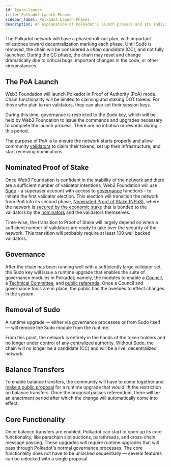 ```yaml
---
id: learn-launch
title: Polkadot Launch Phases
sidebar_label: Polkadot Launch Phases
description: An explanation of Polkadot's launch process and its individual phases
---
```


The Polkadot network will have a phased roll-out plan, with important milestones toward decentralization marking each phase. Until Sudo is removed, the chain will be considered a _chain candidate_ (CC), and not fully launched. During the CC phase, the chain may reset and change dramatically due to critical bugs, important changes in the code, or other circumstances.

## The PoA Launch

Web3 Foundation will launch Polkadot in Proof of Authority (PoA) mode. Chain functionality will be limited to claiming and staking DOT tokens. For those who plan to run validators, they can also set their session keys.

During this time, governance is restricted to the Sudo key, which will be held by Web3 Foundation to issue the commands and upgrades necessary to complete the launch process. There are no inflation or rewards during this period.

The purpose of PoA is to ensure the network starts properly and allow community [validators](maintain-validator) to claim their tokens, set up their infrastructure, and start receiving nominations.

## Nominated Proof of Stake

Once Web3 Foundation is confident in the stability of the network and there are a sufficient number of validator intentions, Web3 Foundation will use [Sudo](https://youtu.be/InekMjJpVdo) - a superuser account with access to [governance](learn-governance) functions - to initiate the first validator election. This election will transition the network from PoA into its second phase, [Nominated Proof of Stake (NPoS)](learn-staking), where the network is [secured by the economic stake](learn-security) that is bonded to the validators by the [nominators](maintain-nominator) and the validators themselves.

Time-wise, the transition to Proof of Stake will largely depend on when a sufficient number of validators are ready to take over the security of the network. This transition will probably require at least 100 well backed validators.

## Governance

After the chain has been running well with a sufficiently large validator set, the Sudo key will issue a runtime upgrade that enables the suite of governance modules in Polkadot; namely, the modules to enable a [Council](learn-governance#council), a [Technical Committee](learn-governance#technical-committee), and [public referenda](learn-governance#public-referenda). Once a Council and governance tools are in place, the public has the avenues to effect changes in the system.

## Removal of Sudo

A runtime upgrade &mdash; either via governance processes or from Sudo itself &mdash; will remove the Sudo module from the runtime.

From this point, the network is entirely in the hands of the token holders and no longer under control of any centralized authority. Without Sudo, the chain will no longer be a candidate (CC) and will be a live, decentralized network.

## Balance Transfers

To enable balance transfers, the community will have to come together and [make a public proposal](maintain-guides-democracy) for a runtime upgrade that would lift the restriction on balance transfers. Once the proposal passes referendum, there will be an enactment period after which the change will automatically come into effect.

## Core Functionality

Once balance transfers are enabled, Polkadot can start to open up its core functionality, like parachain slot auctions, parathreads, and cross-chain message passing. These upgrades will require runtime upgrades that will pass through Polkadot's normal governance processes. The core functionality does not have to be unlocked sequentially &mdash; several features can be unlocked with a single proposal.
